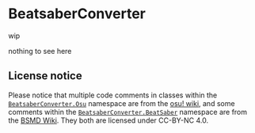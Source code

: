 # BeatsaberConverter
wip

nothing to see here

## License notice
Please notice that multiple code comments in classes within the [`BeatsaberConverter.Osu`](https://github.com/LiterallyFabian/BeatsaberConverter/tree/master/BeatsaberConverter/Osu) namespace are from the [osu! wiki](https://osu.ppy.sh/wiki/en/Main_Page), and some comments within the [`BeatsaberConverter.BeatSaber`](https://github.com/LiterallyFabian/BeatsaberConverter/tree/master/BeatsaberConverter/BeatSaber) namespace are from the [BSMD Wiki](https://bsmg.wiki/). They both are licensed under CC-BY-NC 4.0.
